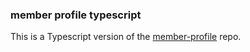 ### member profile typescript

This is a Typescript version of the [member-profile](https://github.com/lhcjun/member-profile) repo.
